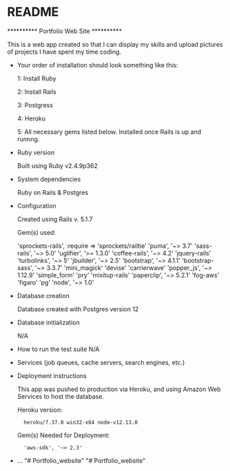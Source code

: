 # README

********** Portfolio Web Site **********

This is a web app created so that I can display my skills and upload pictures of projects I have spent my time coding.


* Your order of installation should look something like this:

	1: Install Ruby

	2: Install Rails

	3: Postgress

	4: Heroku
	
	5: All necessary gems listed below. Installed once Rails is up and runnng.



* Ruby version

	Built using Ruby v2.4.9p362


* System dependencies
	
	Ruby on Rails & Postgres
	

* Configuration

	Created using Rails v. 5.1.7

	Gem(s) used:

	'sprockets-rails', :require => 'sprockets/railtie'
	'puma', '~> 3.7'
	'sass-rails', '~> 5.0'
	'uglifier', '>= 1.3.0'
	'coffee-rails', '~> 4.2'
	'jquery-rails'
	'turbolinks', '~> 5'
	'jbuilder', '~> 2.5'
	'bootstrap', '~> 4.1.1'
	'bootstrap-sass', '~> 3.3.7'
	'mini_magick'
	'devise'
	'carrierwave'
	'popper_js', '~> 1.12.9'
	'simple_form'
	'pry'
	'mixitup-rails'
	'paperclip', '~> 5.2.1'
	'fog-aws' 
	'figaro'
	'pg'
	'node', '~> 1.0'	


* Database creation

	Database created with Postgres version 12


* Database initialization

	N/A
	

* How to run the test suite
	N/A


* Services (job queues, cache servers, search engines, etc.)


* Deployment instructions

	This app was pushed to production via Heroku, and using Amazon Web Services to host the database.

	Heroku version:

		heroku/7.37.0 win32-x64 node-v12.13.0

	Gem(s) Needed for Deployment:

		'aws-sdk', '~> 2.3'	

* ...
"# Portfolio_website" 
"# Portfolio_website" 
